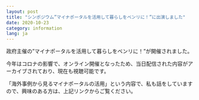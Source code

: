 ```yaml
---
layout: post
title: "シンポジウム”マイナポータルを活用して暮らしをベンリに！”に出演しました"
date: 2020-10-23
category: information
lang: ja
---
```


政府主催の”マイナポータルを活用して暮らしをベンリに！”が開催されました。

今年はコロナの影響で、オンライン開催となったため、当日配信された内容がアーカイブされており、現在も視聴可能です。

「海外事例から見るマイナポータルの活用」という内容で、私も話をしていますので、興味のある方は、上記リンクからご覧ください。

